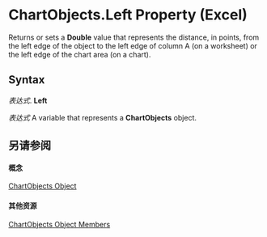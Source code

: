 
# ChartObjects.Left Property (Excel)

Returns or sets a  **Double** value that represents the distance, in points, from the left edge of the object to the left edge of column A (on a worksheet) or the left edge of the chart area (on a chart).


## Syntax

 _表达式_. **Left**

 _表达式_ A variable that represents a **ChartObjects** object.


## 另请参阅


#### 概念


[ChartObjects Object](67cf2d82-ed9b-b23d-836f-19b106bcc5ed.md)
#### 其他资源


[ChartObjects Object Members](http://msdn.microsoft.com/library/9b6cdfd7-0926-fff0-ecc1-ce1cef00ebee%28Office.15%29.aspx)